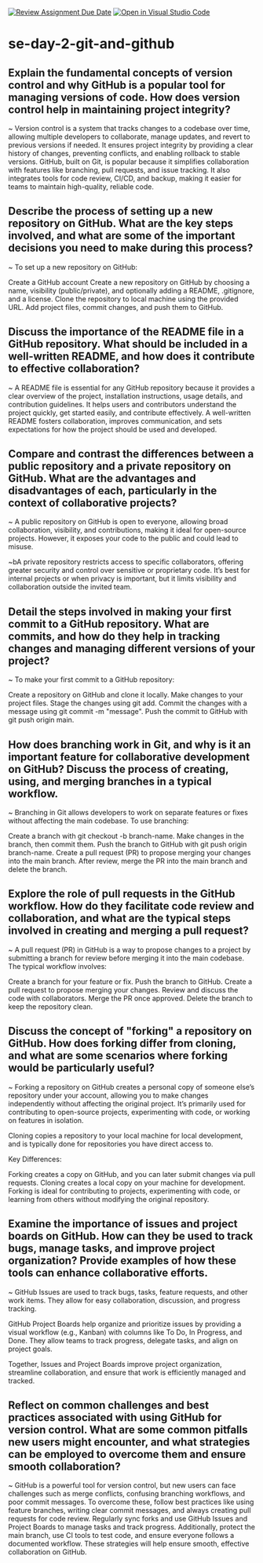 [![Review Assignment Due Date](https://classroom.github.com/assets/deadline-readme-button-22041afd0340ce965d47ae6ef1cefeee28c7c493a6346c4f15d667ab976d596c.svg)](https://classroom.github.com/a/8wgCKhpZ)
[![Open in Visual Studio Code](https://classroom.github.com/assets/open-in-vscode-2e0aaae1b6195c2367325f4f02e2d04e9abb55f0b24a779b69b11b9e10269abc.svg)](https://classroom.github.com/online_ide?assignment_repo_id=17107346&assignment_repo_type=AssignmentRepo)
# se-day-2-git-and-github
## Explain the fundamental concepts of version control and why GitHub is a popular tool for managing versions of code. How does version control help in maintaining project integrity?
~ Version control is a system that tracks changes to a codebase over time, allowing multiple developers to collaborate, manage updates, and revert to previous versions if needed. It ensures project integrity by providing a clear history of changes, preventing conflicts, and enabling rollback to stable versions. GitHub, built on Git, is popular because it simplifies collaboration with features like branching, pull requests, and issue tracking. It also integrates tools for code review, CI/CD, and backup, making it easier for teams to maintain high-quality, reliable code.

## Describe the process of setting up a new repository on GitHub. What are the key steps involved, and what are some of the important decisions you need to make during this process?
~ To set up a new repository on GitHub:

  Create a GitHub account
  Create a new repository on GitHub by choosing a name, visibility (public/private), and optionally adding a README, .gitignore, and a license.
  Clone the repository to local machine using the provided URL.
  Add project files, commit changes, and push them to GitHub.

## Discuss the importance of the README file in a GitHub repository. What should be included in a well-written README, and how does it contribute to effective collaboration?
~ A README file is essential for any GitHub repository because it provides a clear overview of the project, installation instructions, usage details, and contribution guidelines. It helps users and contributors understand the project quickly, get started easily, and contribute effectively. A well-written README fosters collaboration, improves communication, and sets expectations for how the project should be used and developed.

## Compare and contrast the differences between a public repository and a private repository on GitHub. What are the advantages and disadvantages of each, particularly in the context of collaborative projects?
~ A public repository on GitHub is open to everyone, allowing broad collaboration, visibility, and contributions, making it ideal for open-source projects. However, it exposes your code to the public and could lead to misuse.

~bA private repository restricts access to specific collaborators, offering greater security and control over sensitive or proprietary code. It’s best for internal projects or when privacy is important, but it limits visibility and collaboration outside the invited team.

## Detail the steps involved in making your first commit to a GitHub repository. What are commits, and how do they help in tracking changes and managing different versions of your project?
~ To make your first commit to a GitHub repository:

  Create a repository on GitHub and clone it locally.
  Make changes to your project files.
  Stage the changes using git add.
  Commit the changes with a message using git commit -m "message".
  Push the commit to GitHub with git push origin main.

## How does branching work in Git, and why is it an important feature for collaborative development on GitHub? Discuss the process of creating, using, and merging branches in a typical workflow.
~ Branching in Git allows developers to work on separate features or fixes without affecting the main codebase. To use branching:

  Create a branch with git checkout -b branch-name.
  Make changes in the branch, then commit them.
  Push the branch to GitHub with git push origin branch-name.
  Create a pull request (PR) to propose merging your changes into the main branch.
  After review, merge the PR into the main branch and delete the branch.

## Explore the role of pull requests in the GitHub workflow. How do they facilitate code review and collaboration, and what are the typical steps involved in creating and merging a pull request?
~ A pull request (PR) in GitHub is a way to propose changes to a project by submitting a branch for review before merging it into the main codebase. The typical workflow involves:

  Create a branch for your feature or fix.
  Push the branch to GitHub.
  Create a pull request to propose merging your changes.
  Review and discuss the code with collaborators.
  Merge the PR once approved.
  Delete the branch to keep the repository clean.

## Discuss the concept of "forking" a repository on GitHub. How does forking differ from cloning, and what are some scenarios where forking would be particularly useful?
~ Forking a repository on GitHub creates a personal copy of someone else’s repository under your account, allowing you to make changes independently without affecting the original project. It’s primarily used for contributing to open-source projects, experimenting with code, or working on features in isolation.

Cloning copies a repository to your local machine for local development, and is typically done for repositories you have direct access to.

Key Differences:

Forking creates a copy on GitHub, and you can later submit changes via pull requests.
Cloning creates a local copy on your machine for development.
Forking is ideal for contributing to projects, experimenting with code, or learning from others without modifying the original repository.

## Examine the importance of issues and project boards on GitHub. How can they be used to track bugs, manage tasks, and improve project organization? Provide examples of how these tools can enhance collaborative efforts.
~ GitHub Issues are used to track bugs, tasks, feature requests, and other work items. They allow for easy collaboration, discussion, and progress tracking.

GitHub Project Boards help organize and prioritize issues by providing a visual workflow (e.g., Kanban) with columns like To Do, In Progress, and Done. They allow teams to track progress, delegate tasks, and align on project goals.

Together, Issues and Project Boards improve project organization, streamline collaboration, and ensure that work is efficiently managed and tracked.

## Reflect on common challenges and best practices associated with using GitHub for version control. What are some common pitfalls new users might encounter, and what strategies can be employed to overcome them and ensure smooth collaboration?
~ GitHub is a powerful tool for version control, but new users can face challenges such as merge conflicts, confusing branching workflows, and poor commit messages. To overcome these, follow best practices like using feature branches, writing clear commit messages, and always creating pull requests for code review. Regularly sync forks and use GitHub Issues and Project Boards to manage tasks and track progress. Additionally, protect the main branch, use CI tools to test code, and ensure everyone follows a documented workflow. These strategies will help ensure smooth, effective collaboration on GitHub.
